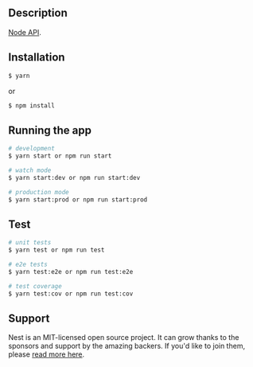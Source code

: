 ## Description

[Node API](https://github.com/dev1-hci/node-api).

## Installation

```bash
$ yarn
```
or 

```bash
$ npm install
```

## Running the app

```bash
# development
$ yarn start or npm run start

# watch mode
$ yarn start:dev or npm run start:dev

# production mode
$ yarn start:prod or npm run start:prod
```

## Test

```bash
# unit tests
$ yarn test or npm run test

# e2e tests
$ yarn test:e2e or npm run test:e2e

# test coverage
$ yarn test:cov or npm run test:cov
```

## Support

Nest is an MIT-licensed open source project. It can grow thanks to the sponsors and support by the amazing backers. If you'd like to join them, please [read more here](https://docs.nestjs.com/support).